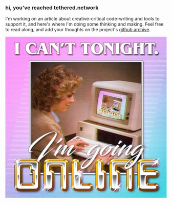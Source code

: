 ### hi, you've reached tethered.network

I'm working on an article about creative-critical code-writing and tools to support it, and here's where I'm doing some thinking and making. Feel free to read along, and add your thoughts on the project's <a href="https://github.com/sarahciston/tethered">github archive</a>.

!["I can't tonight, I'm going online"](goingonline.jpg)